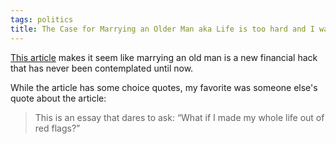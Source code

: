 ```yaml
---
tags: politics
title: The Case for Marrying an Older Man aka Life is too hard and I want out of this rat race
---
```


[This article](https://www.thecut.com/article/age-gap-relationships-marriage-younger-women-older-man.html) makes it seem like marrying an old man is a new financial hack that has never been contemplated until now.

While the article has some choice quotes, my favorite was someone else's quote about the article:

> This is an essay that dares to ask: “What if I made my whole life out of red flags?”
